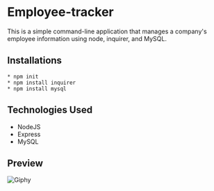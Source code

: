 # Employee-tracker

This is a simple command-line application that manages a company's employee information using node, inquirer, and MySQL.



## Installations

```
* npm init 
* npm install inquirer
* npm install mysql

```
## Technologies Used

* NodeJS
* Express
* MySQL

## Preview

![Giphy ](assets/demo.gif)


